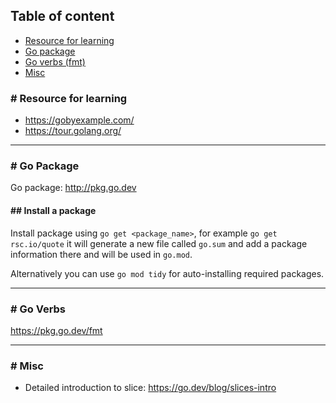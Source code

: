 ## Table of content
- [Resource for learning](https://github.com/nor1c/go-play#-resource-for-learning)
- [Go package](https://github.com/nor1c/go-play#-go-package)
- [Go verbs (fmt)](https://github.com/nor1c/go-play#-go-verbs)
- [Misc](https://github.com/nor1c/go-play#-misc)

### # Resource for learning
- https://gobyexample.com/
- https://tour.golang.org/

<hr>

### # Go Package

Go package: http://pkg.go.dev

#### ## Install a package
Install package using `go get <package_name>`, for example `go get rsc.io/quote`
it will generate a new file called `go.sum` and add a package information there and will be used in `go.mod`.

Alternatively you can use `go mod tidy` for auto-installing required packages.

<hr>

### # Go Verbs

https://pkg.go.dev/fmt

<hr>

### # Misc
- Detailed introduction to slice: https://go.dev/blog/slices-intro